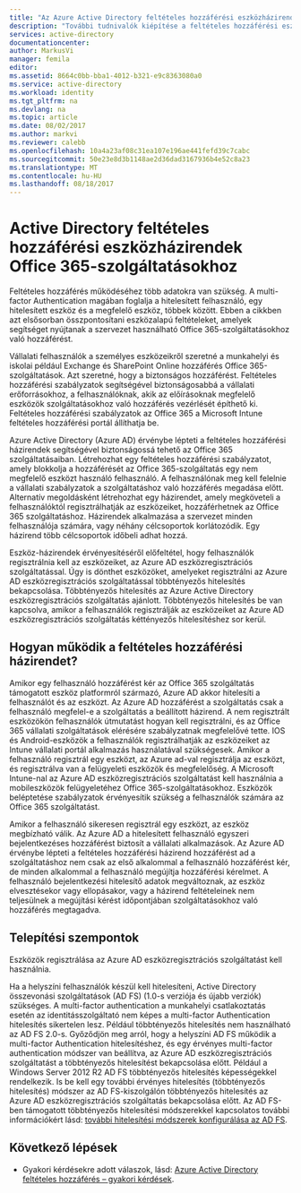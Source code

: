 ```yaml
---
title: "Az Azure Active Directory feltételes hozzáférési eszközházirendek Office 365-szolgáltatásokhoz |} Microsoft Docs"
description: "További tudnivalók kiépítése a feltételes hozzáférési eszközházirendek segít a vállalati erőforrásokhoz, több biztonságos, felhasználói megfelelőség fenntartása mellett, a érhetnek el szolgáltatásokat."
services: active-directory
documentationcenter: 
author: MarkusVi
manager: femila
editor: 
ms.assetid: 8664c0bb-bba1-4012-b321-e9c8363080a0
ms.service: active-directory
ms.workload: identity
ms.tgt_pltfrm: na
ms.devlang: na
ms.topic: article
ms.date: 08/02/2017
ms.author: markvi
ms.reviewer: calebb
ms.openlocfilehash: 10a4a23af08c31ea107e196ae441fefd39c7cabc
ms.sourcegitcommit: 50e23e8d3b1148ae2d36dad3167936b4e52c8a23
ms.translationtype: MT
ms.contentlocale: hu-HU
ms.lasthandoff: 08/18/2017
---
```

# <a name="active-directory-conditional-access-device-policies-for-office-365-services"></a>Active Directory feltételes hozzáférési eszközházirendek Office 365-szolgáltatásokhoz

Feltételes hozzáférés működéséhez több adatokra van szükség. A multi-factor Authentication magában foglalja a hitelesített felhasználó, egy hitelesített eszköz és a megfelelő eszköz, többek között. Ebben a cikkben azt elsősorban összpontosítani eszközalapú feltételeket, amelyek segítséget nyújtanak a szervezet használható Office 365-szolgáltatásokhoz való hozzáférést. 

Vállalati felhasználók a személyes eszközeikről szeretné a munkahelyi és iskolai például Exchange és SharePoint Online hozzáférés Office 365-szolgáltatások. Azt szeretné, hogy a biztonságos hozzáférést. Feltételes hozzáférési szabályzatok segítségével biztonságosabbá a vállalati erőforrásokhoz, a felhasználóknak, akik az előírásoknak megfelelő eszközök szolgáltatásokhoz való hozzáférés vezérlését építhető ki. Feltételes hozzáférési szabályzatok az Office 365 a Microsoft Intune feltételes hozzáférési portál állíthatja be.

Azure Active Directory (Azure AD) érvénybe lépteti a feltételes hozzáférési házirendek segítségével biztonságossá tehető az Office 365 szolgáltatásaiban. Létrehozhat egy feltételes hozzáférési szabályzatot, amely blokkolja a hozzáférését az Office 365-szolgáltatás egy nem megfelelő eszközt használó felhasználó. A felhasználónak meg kell felelnie a vállalati szabályzatok a szolgáltatáshoz való hozzáférés megadása előtt. Alternatív megoldásként létrehozhat egy házirendet, amely megköveteli a felhasználóktól regisztrálhatják az eszközeiket, hozzáférhetnek az Office 365 szolgáltatáshoz. Házirendek alkalmazása a szervezet minden felhasználója számára, vagy néhány célcsoportok korlátozódik. Egy házirend több célcsoportok időbeli adhat hozzá.

Eszköz-házirendek érvényesítéséről előfeltétel, hogy felhasználók regisztrálnia kell az eszközeiket, az Azure AD eszközregisztrációs szolgáltatással. Úgy is dönthet eszközöket, amelyeket regisztrálni az Azure AD eszközregisztrációs szolgáltatással többtényezős hitelesítés bekapcsolása. Többtényezős hitelesítés az Azure Active Directory eszközregisztrációs szolgáltatás ajánlott. Többtényezős hitelesítés be van kapcsolva, amikor a felhasználók regisztrálják az eszközeiket az Azure AD eszközregisztrációs szolgáltatás kéttényezős hitelesítéshez sor kerül.

## <a name="how-does-a-conditional-access-policy-work"></a>Hogyan működik a feltételes hozzáférési házirendet?

Amikor egy felhasználó hozzáférést kér az Office 365 szolgáltatás támogatott eszköz platformról származó, Azure AD akkor hitelesíti a felhasználót és az eszközt. Az Azure AD hozzáférést a szolgáltatás csak a felhasználó megfelel-e a szolgáltatás a beállított házirend. A nem regisztrált eszközökön felhasználók útmutatást hogyan kell regisztrálni, és az Office 365 vállalati szolgáltatások elérésére szabályzatnak megfelelővé tette. IOS és Android-eszközök a felhasználók regisztrálhatják az eszközeiket az Intune vállalati portál alkalmazás használatával szükségesek. Amikor a felhasználó regisztrál egy eszközt, az Azure ad-val regisztrálja az eszközt, és regisztrálva van a felügyeleti eszközök és megfelelőség. A Microsoft Intune-nal az Azure AD eszközregisztrációs szolgáltatást kell használnia a mobileszközök felügyeletéhez Office 365-szolgáltatásokhoz. Eszközök beléptetése szabályzatok érvényesítik szükség a felhasználók számára az Office 365 szolgáltatást.

Amikor a felhasználó sikeresen regisztrál egy eszközt, az eszköz megbízható válik. Az Azure AD a hitelesített felhasználó egyszeri bejelentkezéses hozzáférést biztosít a vállalati alkalmazások. Az Azure AD érvénybe lépteti a feltételes hozzáférési házirend hozzáférést ad a szolgáltatáshoz nem csak az első alkalommal a felhasználó hozzáférést kér, de minden alkalommal a felhasználó megújítja hozzáférési kérelmet. A felhasználó bejelentkezési hitelesítő adatok megváltoznak, az eszköz elvesztésekor vagy ellopásakor, vagy a házirend feltételeinek nem teljesülnek a megújítási kérést időpontjában szolgáltatásokhoz való hozzáférés megtagadva.

## <a name="deployment-considerations"></a>Telepítési szempontok

Eszközök regisztrálása az Azure AD eszközregisztrációs szolgáltatást kell használnia.

Ha a helyszíni felhasználók készül kell hitelesíteni, Active Directory összevonási szolgáltatások (AD FS) (1.0-s verziója és újabb verziók) szükséges. A multi-factor authentication a munkahelyi csatlakoztatás esetén az identitásszolgáltató nem képes a multi-factor Authentication hitelesítés sikertelen lesz. Például többtényezős hitelesítés nem használható az AD FS 2.0-s. Győződjön meg arról, hogy a helyszíni AD FS működik a multi-factor Authentication hitelesítéshez, és egy érvényes multi-factor authentication módszer van beállítva, az Azure AD eszközregisztrációs szolgáltatást a többtényezős hitelesítést bekapcsolása előtt. Például a Windows Server 2012 R2 AD FS többtényezős hitelesítés képességekkel rendelkezik. Is be kell egy további érvényes hitelesítés (többtényezős hitelesítés) módszer az AD FS-kiszolgálón többtényezős hitelesítés az Azure AD eszközregisztrációs szolgáltatás bekapcsolása előtt. Az AD FS-ben támogatott többtényezős hitelesítési módszerekkel kapcsolatos további információkért lásd: [további hitelesítési módszerek konfigurálása az AD FS](/windows-server/identity/ad-fs/operations/configure-additional-authentication-methods-for-ad-fs).

## <a name="next-steps"></a>Következő lépések

*   Gyakori kérdésekre adott válaszok, lásd: [Azure Active Directory feltételes hozzáférés – gyakori kérdések](active-directory-conditional-faqs.md).
